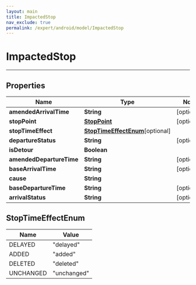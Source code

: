 ```yaml
---
layout: main
title: ImpactedStop
nav_exclude: true
permalink: /expert/android/model/ImpactedStop
---
```


# ImpactedStop

---

## Properties

Name | Type | Note
---- | ---- | ----
**amendedArrivalTime** | **String** | [optional] 
**stopPoint** | [**StopPoint**](StopPoint.md) | [optional] 
**stopTimeEffect** | [**StopTimeEffectEnum**](#StopTimeEffectEnum)[optional] 
**departureStatus** | **String** | [optional] 
**isDetour** | **Boolean** | 
**amendedDepartureTime** | **String** | [optional] 
**baseArrivalTime** | **String** | [optional] 
**cause** | **String** | 
**baseDepartureTime** | **String** | [optional] 
**arrivalStatus** | **String** | [optional] 

## StopTimeEffectEnum
Name | Value
---- | -----
DELAYED | &quot;delayed&quot;
ADDED | &quot;added&quot;
DELETED | &quot;deleted&quot;
UNCHANGED | &quot;unchanged&quot;

